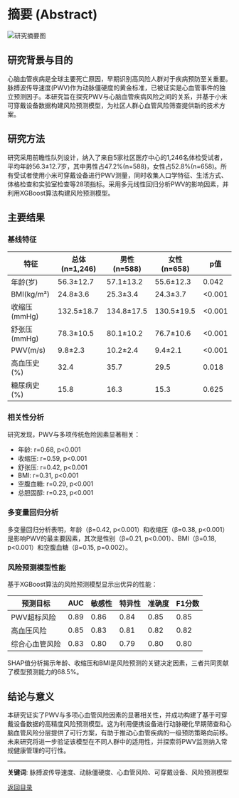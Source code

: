 # 摘要 (Abstract)

![研究摘要图](https://via.placeholder.com/800x250/4051b5/ffffff?text=%E7%A0%94%E7%A9%B6%E6%91%98%E8%A6%81)

## 研究背景与目的

心脑血管疾病是全球主要死亡原因，早期识别高风险人群对于疾病预防至关重要。脉搏波传导速度(PWV)作为动脉僵硬度的黄金标准，已被证实是心血管事件的独立预测因子。本研究旨在探究PWV与心脑血管疾病风险之间的关系，并基于小米可穿戴设备数据构建风险预测模型，为社区人群心血管风险筛查提供新的技术方案。

## 研究方法

研究采用前瞻性队列设计，纳入了来自5家社区医疗中心的1,246名体检受试者，平均年龄56.3±12.7岁，其中男性占47.2%(n=588)，女性占52.8%(n=658)。所有受试者使用小米可穿戴设备进行PWV测量，同时收集人口学特征、生活方式、体格检查和实验室检查等28项指标。采用多元线性回归分析PWV的影响因素，并利用XGBoost算法构建风险预测模型。

## 主要结果

### 基线特征

| 特征 | 总体 (n=1,246) | 男性 (n=588) | 女性 (n=658) | p值 |
|------|---------------|-------------|-------------|-----|
| 年龄(岁) | 56.3±12.7 | 57.1±13.2 | 55.6±12.3 | 0.042 |
| BMI(kg/m²) | 24.8±3.6 | 25.3±3.4 | 24.3±3.7 | <0.001 |
| 收缩压(mmHg) | 132.5±18.7 | 134.8±17.5 | 130.5±19.5 | <0.001 |
| 舒张压(mmHg) | 78.3±10.5 | 80.1±10.2 | 76.7±10.6 | <0.001 |
| PWV(m/s) | 9.8±2.3 | 10.2±2.4 | 9.4±2.1 | <0.001 |
| 高血压史(%) | 32.4 | 35.7 | 29.5 | 0.018 |
| 糖尿病史(%) | 15.8 | 16.3 | 15.3 | 0.625 |

### 相关性分析

研究发现，PWV与多项传统危险因素显著相关：
- 年龄: r=0.68, p<0.001
- 收缩压: r=0.59, p<0.001
- 舒张压: r=0.42, p<0.001
- BMI: r=0.31, p<0.001
- 空腹血糖: r=0.29, p<0.001
- 总胆固醇: r=0.23, p<0.001

### 多变量回归分析

多变量回归分析表明，年龄（β=0.42, p<0.001）和收缩压（β=0.38, p<0.001）是影响PWV的最主要因素，其次是性别（β=0.21, p<0.001）、BMI（β=0.18, p<0.001）和空腹血糖（β=0.15, p=0.002）。

### 风险预测模型性能

基于XGBoost算法的风险预测模型显示出优异的性能：

| 预测目标 | AUC | 敏感性 | 特异性 | 准确度 | F1分数 |
|---------|-----|--------|--------|--------|--------|
| PWV超标风险 | 0.89 | 0.86 | 0.84 | 0.85 | 0.85 |
| 高血压风险 | 0.85 | 0.83 | 0.81 | 0.82 | 0.82 |
| 综合心血管风险 | 0.83 | 0.80 | 0.79 | 0.80 | 0.80 |

SHAP值分析揭示年龄、收缩压和BMI是风险预测的关键决定因素，三者共同贡献了模型预测能力的68.5%。

## 结论与意义

本研究证实了PWV与多项心血管风险因素的显著相关性，并成功构建了基于可穿戴设备数据的高精度风险预测模型。这为利用便携设备进行动脉硬化早期筛查和心脑血管风险分层提供了可行方案，有助于推动心血管疾病的一级预防策略向前移。未来研究将进一步验证该模型在不同人群中的适用性，并探索将PWV监测纳入常规健康管理的可行性。

---

**关键词**: 脉搏波传导速度、动脉僵硬度、心血管风险、可穿戴设备、风险预测模型

[返回目录](00_index.md) 